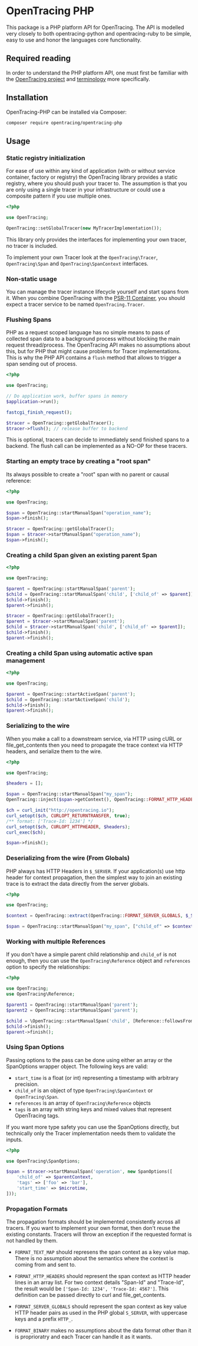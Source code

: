 # OpenTracing PHP

This package is a PHP platform API for OpenTracing. The API is modelled very
closely to both opentracing-python and opentracing-ruby to be simple, easy to
use and honor the languages core functionality.

## Required reading

In order to understand the PHP platform API, one must first be familiar with the
[OpenTracing project](http://opentracing.io) and
[terminology](http://opentracing.io/documentation/pages/spec.html) more specifically.

## Installation

OpenTracing-PHP can be installed via Composer:

```sh
composer require opentracing/opentracing-php
```

## Usage

### Static registry initialization

For ease of use within any kind of application (with or without service container, factory or registry)
the OpenTracing library provides a static registry, where you should push your tracer to. The assumption
is that you are only using a single tracer in your infrastructure or could use a composite pattern
if you use multiple ones.

```php
<?php

use OpenTracing;

OpenTracing::setGlobalTracer(new MyTracerImplementation());
```

This library only provides the interfaces for implementing your own tracer, no tracer is included.

To implement your own Tracer look at the `OpenTracing\Tracer`, `OpenTracing\Span` and `OpenTracing\SpanContext` interfaces.

### Non-static usage

You can manage the tracer instance lifecycle yourself and start spans from it.
When you combine OpenTracing with the [PSR-11 Container](https://github.com/php-fig/fig-standards/blob/master/accepted/PSR-11-container.md),
you should expect a tracer service to be named `OpenTracing.Tracer`.

### Flushing Spans

PHP as a request scoped language has no simple means to pass of collected span
data to a background process without blocking the main request thread/process.
The OpenTracing API makes no assumptions about this, but for PHP that might
cause problems for Tracer implementations. This is why the PHP API contains a
`flush` method that allows to trigger a span sending out of process.

```php
<?php

use OpenTracing;

// Do application work, buffer spans in memory
$application->run();

fastcgi_finish_request();

$tracer = OpenTracing::getGlobalTracer();
$tracer->flush(); // release buffer to backend
```

This is optional, tracers can decide to immediately send finished spans to a
backend. The flush call can be implemented as a NO-OP for these tracers.

### Starting an empty trace by creating a "root span"

Its always possible to create a "root" span with no parent or causal reference:

```php
<?php

use OpenTracing;

$span = OpenTracing::startManualSpan("operation_name");
$span->finish();

$tracer = OpenTracing::getGlobalTracer();
$span = $tracer->startManualSpan("operation_name");
$span->finish();
```

### Creating a child Span given an existing parent Span

```php
<?php

use OpenTracing;

$parent = OpenTracing::startManualSpan('parent');
$child = OpenTracing::startManualSpan('child', ['child_of' => $parent]);
$child->finish();
$parent->finish();

$tracer = OpenTracing::getGlobalTracer();
$parent = $tracer->startManualSpan('parent');
$child = $tracer->startManualSpan('child', ['child_of' => $parent]);
$child->finish();
$parent->finish();
```

### Creating a child Span using automatic active span management

```php
<?php

use OpenTracing;

$parent = OpenTracing::startActiveSpan('parent');
$child = OpenTracing::startActiveSpan('child');
$child->finish();
$parent->finish();
```

### Serializing to the wire

When you make a call to a downstream service, via HTTP using cURL or
file_get_contents  then you need to propagate the trace context via HTTP
headers, and serialize them to the wire.

```php
<?php

use OpenTracing;

$headers = [];

$span = OpenTracing::startManualSpan("my_span");
OpenTracing::inject($span->getContext(), OpenTracing::FORMAT_HTTP_HEADERS, $headers);

$ch = curl_init("http://opentracing.io");
curl_setopt($ch, CURLOPT_RETURNTRANSFER, true);
/** format: ['Trace-Id: 1234'] */
curl_setopt($ch, CURLOPT_HTTPHEADER, $headers);
curl_exec($ch);

$span->finish();
```

### Deserializing from the wire (From Globals)

PHP always has HTTP Headers in ``$_SERVER``. If your application(s) use http
header for context propagation, then the simplest way to join an existing trace
is to extract the data directly from the server globals.

```php
<?php

use OpenTracing;

$context = OpenTracing::extract(OpenTracing::FORMAT_SERVER_GLOBALS, $_SERVER);

$span = OpenTracing::startManualSpan("my_span", ["child_of" => $context]);
```

### Working with multiple References

If you don't have a simple parent child relationship and `child_of` is not enough,
then you can use the `OpenTracing\Reference` object and `references` option to
specify the relationships:

```php
<?php

use OpenTracing;
use OpenTracing\Reference;

$parent1 = OpenTracing::startManualSpan('parent');
$parent2 = OpenTracing::startManualSpan('parent');

$child = \OpenTracing::startManualSpan('child', [Reference::followsFrom($parent1), Reference::followsFrom($parent2)]);
$child->finish();
$parent->finish();
```

### Using Span Options

Passing options to the pass can be done using either an array or the
SpanOptions wrapper object. The following keys are valid:

- `start_time` is a float (or int) representing a timestamp with arbitrary precision.
- `child_of` is an object of type `OpenTracing\SpanContext` or `OpenTracing\Span`.
- `references` is an array of `OpenTracing\Reference` objects
- `tags` is an array with string keys and mixed values that represent OpenTracing tags.

If you want more type safety you can use the SpanOptions directly, but
technically only the Tracer implementation needs them to validate the inputs.

```php
<?php

use OpenTracing\SpanOptions;

$span = $tracer->startManualSpan('operation', new SpanOptions([
    'child_of' => $parentContext,
    'tags' => ['foo' => 'bar'],
    'start_time' => $microtime,
]));
```

### Propagation Formats

The propagation formats should be implemented consistently across all tracers.
If you want to implement your own format, then don't reuse the existing constants.
Tracers will throw an exception if the requested format is not handled by them.

- `FORMAT_TEXT_MAP` should represens the span context as a key value map. There is no
  assumption about the semantics where the context is coming from and sent to.

- `FORMAT_HTTP_HEADERS` should represent the span context as HTTP header lines
  in an array list. For two context details "Span-Id" and "Trace-Id", the
  result would be `['Span-Id: 1234', 'Trace-Id: 4567']`. This definition can be
  passed directly to curl and file_get_contents.

- `FORMAT_SERVER_GLOBALS` should represent the span context as key value HTTP
  header pairs as used in the PHP global `S_SERVER`, with uppercase keys and a
  prefix `HTTP_`.

- `FORMAT_BINARY` makes no assumptions about the data format other than it is
  proprioratry and each Tracer can handle it as it wants.
